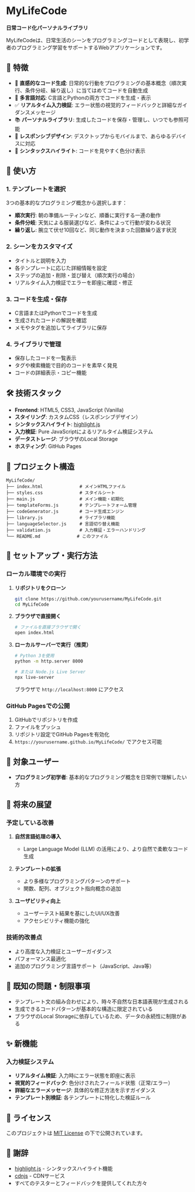 # MyLifeCode

**日常コード化パーソナルライブラリ**

MyLifeCodeは、日常生活のシーンをプログラミングコードとして表現し、初学者のプログラミング学習をサポートするWebアプリケーションです。

## 🌟 特徴

- 📝 **直感的なコード生成**: 日常的な行動をプログラミングの基本概念（順次実行、条件分岐、繰り返し）に当てはめてコードを自動生成
- 🔄 **多言語対応**: C言語とPythonの両方でコードを生成・表示
- ✅ **リアルタイム入力検証**: エラー状態の視覚的フィードバックと詳細なガイダンスメッセージ
- 📚 **パーソナルライブラリ**: 生成したコードを保存・管理し、いつでも参照可能
- 📱 **レスポンシブデザイン**: デスクトップからモバイルまで、あらゆるデバイスに対応
- 🎨 **シンタックスハイライト**: コードを見やすく色分け表示

## 📖 使い方

### 1. テンプレートを選択
3つの基本的なプログラミング概念から選択します：
- **順次実行**: 朝の準備ルーティンなど、順番に実行する一連の動作
- **条件分岐**: 天気による服装選びなど、条件によって行動が変わる状況
- **繰り返し**: 腕立て伏せ10回など、同じ動作を決まった回数繰り返す状況

### 2. シーンをカスタマイズ
- タイトルと説明を入力
- 各テンプレートに応じた詳細情報を設定
- ステップの追加・削除・並び替え（順次実行の場合）
- リアルタイム入力検証でエラーを即座に確認・修正

### 3. コードを生成・保存
- C言語またはPythonでコードを生成
- 生成されたコードの解説を確認
- メモやタグを追加してライブラリに保存

### 4. ライブラリで管理
- 保存したコードを一覧表示
- タグや検索機能で目的のコードを素早く発見
- コードの詳細表示・コピー機能

## 🛠️ 技術スタック

- **Frontend**: HTML5, CSS3, JavaScript (Vanilla)
- **スタイリング**: カスタムCSS（レスポンシブデザイン）
- **シンタックスハイライト**: [highlight.js](https://highlightjs.org/)
- **入力検証**: Pure JavaScriptによるリアルタイム検証システム
- **データストレージ**: ブラウザのLocal Storage
- **ホスティング**: GitHub Pages

## 📁 プロジェクト構造

```
MyLifeCode/
├── index.html              # メインHTMLファイル
├── styles.css              # スタイルシート
├── main.js                 # メイン機能・初期化
├── templateForms.js        # テンプレートフォーム管理
├── codeGenerator.js        # コード生成エンジン
├── library.js              # ライブラリ機能
├── languageSelector.js     # 言語切り替え機能
├── validation.js           # 入力検証・エラーハンドリング
└── README.md              # このファイル
```

## 🚀 セットアップ・実行方法

### ローカル環境での実行

1. **リポジトリをクローン**
   ```bash
   git clone https://github.com/yourusername/MyLifeCode.git
   cd MyLifeCode
   ```

2. **ブラウザで直接開く**
   ```bash
   # ファイルを直接ブラウザで開く
   open index.html
   ```

3. **ローカルサーバーで実行（推奨）**
   ```bash
   # Python 3を使用
   python -m http.server 8000
   
   # または Node.js Live Server
   npx live-server
   ```

   ブラウザで `http://localhost:8000` にアクセス

### GitHub Pagesでの公開

1. GitHubでリポジトリを作成
2. ファイルをプッシュ
3. リポジトリ設定でGitHub Pagesを有効化
4. `https://yourusername.github.io/MyLifeCode/` でアクセス可能

## 🎯 対象ユーザー

- **プログラミング初学者**: 基本的なプログラミング概念を日常例で理解したい方

## 🔮 将来の展望

### 予定している改善

1. **自然言語処理の導入**
   - Large Language Model (LLM) の活用により、より自然で柔軟なコード生成

2. **テンプレートの拡張**
   - より多様なプログラミングパターンのサポート
   - 関数、配列、オブジェクト指向概念の追加

3. **ユーザビリティ向上**
   - ユーザーテスト結果を基にしたUI/UX改善
   - アクセシビリティ機能の強化

### 技術的改善点

- より高度な入力検証とユーザーガイダンス
- パフォーマンス最適化
- 追加のプログラミング言語サポート（JavaScript、Java等）

## 🐛 既知の問題・制限事項

- テンプレート文の組み合わせにより、時々不自然な日本語表現が生成される
- 生成できるコードパターンが基本的な構造に限定されている
- ブラウザのLocal Storageに依存しているため、データの永続性に制限がある

## ✨ 新機能

### 入力検証システム
- **リアルタイム検証**: 入力時にエラー状態を即座に表示
- **視覚的フィードバック**: 色分けされたフィールド状態（正常/エラー）
- **詳細なエラーメッセージ**: 具体的な修正方法を示すガイダンス
- **テンプレート別検証**: 各テンプレートに特化した検証ルール

## 📄 ライセンス

このプロジェクトは [MIT License](LICENSE) の下で公開されています。

## 🙏 謝辞

- [highlight.js](https://highlightjs.org/) - シンタックスハイライト機能
- [cdnjs](https://cdnjs.com/) - CDNサービス
- すべてのテスターとフィードバックを提供してくれた方々
